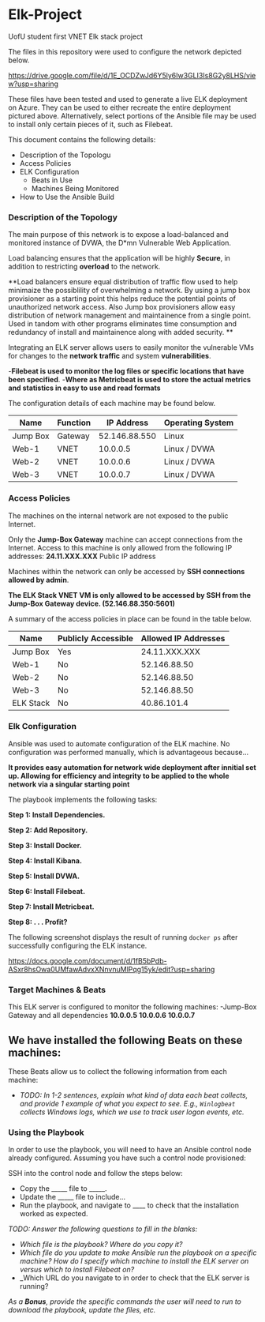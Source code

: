 # Elk-Project
UofU student first VNET Elk stack project


The files in this repository were used to configure the network depicted below.

https://drive.google.com/file/d/1E_OCDZwJd6Y5ly6Iw3GLI3Is8G2y8LHS/view?usp=sharing

These files have been tested and used to generate a live ELK deployment on Azure. They can be used to either recreate the entire deployment pictured above. Alternatively, select portions of the Ansible file may be used to install only certain pieces of it, such as Filebeat.


This document contains the following details:

- Description of the Topologu
- Access Policies
- ELK Configuration
  - Beats in Use
  - Machines Being Monitored
- How to Use the Ansible Build


### Description of the Topology

The main purpose of this network is to expose a load-balanced and monitored instance of DVWA, the D*mn Vulnerable Web Application.

Load balancing ensures that the application will be highly **Secure**, in addition to restricting **overload** to the network.

**Load balancers ensure equal distribution of traffic flow used to help minimaize the possiblility of overwhelming a network. By using a jump box provisioner as a starting point this helps reduce the potential points of unauthorized network access. Also Jump box provisioners allow easy distribution of network management and maintainence from a single point. Used in tandom with other programs eliminates time consumption and redundancy of install and maintainence along with added security. **

Integrating an ELK server allows users to easily monitor the vulnerable VMs for changes to the **network traffic** and system **vulnerabilities**.

-**Filebeat is used to monitor the log files or specific locations that have been specified**.
-**Where as Metricbeat is used to store the actual metrics and statistics in easy to use and read formats**

The configuration details of each machine may be found below.

| Name     | Function |   IP Address  | Operating System |
|----------|----------|---------------|------------------|
| Jump Box | Gateway  | 52.146.88.550 | Linux            |
| Web-1    |   VNET   |   10.0.0.5    | Linux / DVWA     |
| Web-2    |   VNET   |   10.0.0.6    | Linux / DVWA     |
| Web-3    |   VNET   |   10.0.0.7    | Linux / DVWA     |

### Access Policies

The machines on the internal network are not exposed to the public Internet. 

Only the **Jump-Box Gateway** machine can accept connections from the Internet. Access to this machine is only allowed from the following IP addresses:
**24.11.XXX.XXX** Public IP address

Machines within the network can only be accessed by **SSH connections allowed by admin**.

**The ELK Stack VNET VM is only allowed to be accessed by SSH from the Jump-Box Gateway device. (52.146.88.350:5601)**

A summary of the access policies in place can be found in the table below.

| Name      | Publicly Accessible | Allowed IP Addresses |
|-----------|---------------------|----------------------|
| Jump Box  |         Yes         |    24.11.XXX.XXX     |
|   Web-1   |         No          |    52.146.88.50      |
|   Web-2   |         No          |    52.146.88.50      |
|   Web-3   |         No          |    52.146.88.50      |
| ELK Stack |         No          |     40.86.101.4      |

### Elk Configuration

Ansible was used to automate configuration of the ELK machine. No configuration was performed manually, which is advantageous because...

**It provides easy automation for network wide deployment after innitial set up. Allowing for efficiency and integrity to be applied to the whole network via a singular starting point**

The playbook implements the following tasks:

**Step 1: Install Dependencies.** 

**Step 2: Add Repository.**

**Step 3: Install Docker.**

**Step 4: Install Kibana.**

**Step 5: Install DVWA.**

**Step 6: Install Filebeat.**

**Step 7: Install Metricbeat.**

**Step 8: . . . Profit?**

The following screenshot displays the result of running `docker ps` after successfully configuring the ELK instance.

https://docs.google.com/document/d/1fB5bPdb-ASxr8hsOwa0UMfawAdvxXNnvnuMlPqg15yk/edit?usp=sharing

### Target Machines & Beats
This ELK server is configured to monitor the following machines:
-Jump-Box Gateway and all dependencies
**10.0.0.5**
**10.0.0.6**
**10.0.0.7**

We have installed the following Beats on these machines:
-

These Beats allow us to collect the following information from each machine:
- _TODO: In 1-2 sentences, explain what kind of data each beat collects, and provide 1 example of what you expect to see. E.g., `Winlogbeat` collects Windows logs, which we use to track user logon events, etc._

### Using the Playbook
In order to use the playbook, you will need to have an Ansible control node already configured. Assuming you have such a control node provisioned: 

SSH into the control node and follow the steps below:
- Copy the _____ file to _____.
- Update the _____ file to include...
- Run the playbook, and navigate to ____ to check that the installation worked as expected.

_TODO: Answer the following questions to fill in the blanks:_
- _Which file is the playbook? Where do you copy it?_
- _Which file do you update to make Ansible run the playbook on a specific machine? How do I specify which machine to install the ELK server on versus which to install Filebeat on?_
- _Which URL do you navigate to in order to check that the ELK server is running?

_As a **Bonus**, provide the specific commands the user will need to run to download the playbook, update the files, etc._

